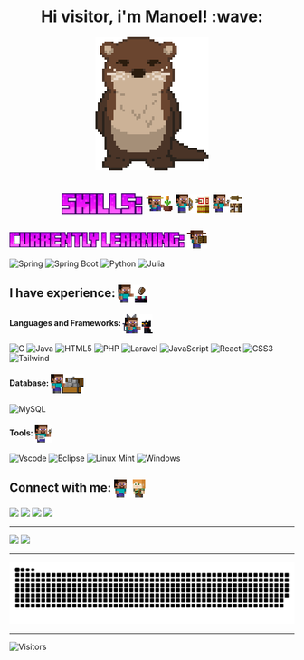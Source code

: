 <h1 align="center"> 
  Hi visitor, i'm Manoel! :wave:
</h1>

<div align="center">
  <img height="236" width="200" align="center" alt="otter" src="sprites/otter.png">
</div>

<h1 align="center">
  <img height="37" width="143" align="center" alt="skill 1" src="sprites/skills2.png">
  <img height="28" width="46" align="center" alt="skill 1" src="sprites/skills_1.png">
  <img height="33" width="59" align="center" alt="skill 2" src="sprites/skills_2.png">
  <img height="32" width="52" align="center" alt="skill 3" src="sprites/skills_3.png">
</h1>

<h2>
  <img height="27" width="309" align="center" alt="skill 1" src="sprites/title_currently_learning.png">
  <img height="32" width="36" align="center" alt="currently learning" src="sprites/currently_learning.png"> 
</h2>

  ![Spring](https://img.shields.io/badge/spring-%236DB33F.svg?style=for-the-badge&logo=spring&logoColor=white)
  ![Spring Boot](https://img.shields.io/badge/spring%20boot-%236DB33F.svg?style=for-the-badge&logo=spring-boot&logoColor=white)
  ![Python](https://img.shields.io/badge/python-3670A0?style=for-the-badge&logo=python&logoColor=white)
  ![Julia](https://img.shields.io/badge/julia-9558B2?style=for-the-badge&logo=julia&logoColor=white)

<h2>I have experience: <img height="32" width="52" align="center" alt="have experience" src="sprites/have_experience.png"> </h2>

<h4>Languages and Frameworks: <img height="34" width="53" align="center" alt="languages and frameworks" src="sprites/languages_and_frameworks.png"> </h4>

  ![C](https://img.shields.io/badge/C-00599C?style=for-the-badge&logo=c&logoColor=white)
  ![Java](https://img.shields.io/badge/java-%23ED8B00.svg?style=for-the-badge&logo=openjdk&logoColor=white)
  ![HTML5](https://img.shields.io/badge/html5-%23E34F26.svg?style=for-the-badge&logo=html5&logoColor=white)
  ![PHP](https://img.shields.io/badge/PHP-777BB4?style=for-the-badge&logo=php&logoColor=white)
  ![Laravel](https://img.shields.io/badge/laravel-%23FF2D20.svg?style=for-the-badge&logo=laravel&logoColor=white)
  ![JavaScript](https://img.shields.io/badge/JavaScript-F7DF1E?style=for-the-badge&logo=javascript&logoColor=black)
  ![React](https://img.shields.io/badge/React-20232A?style=for-the-badge&logo=react&logoColor=61DAFB)
  ![CSS3](https://img.shields.io/badge/css3-%231572B6.svg?style=for-the-badge&logo=css3&logoColor=white)
  ![Tailwind](https://img.shields.io/badge/tailwindcss-%2338B2AC.svg?style=for-the-badge&logo=tailwind-css&logoColor=white)

<h4>Database: <img height="34" width="58" align="center" alt="database" src="sprites/database_1.png"> </h4>

  ![MySQL](https://img.shields.io/badge/MySQL-%23316192.svg?style=for-the-badge&logo=mysql&logoColor=white)

<h4>Tools: <img height="32" width="31" align="center" alt="tools" src="sprites/tools.png"> </h4> </h4>

  ![Vscode](https://img.shields.io/badge/Vscode-007ACC?style=for-the-badge&logo=visual-studio-code&logoColor=white)
  ![Eclipse](https://img.shields.io/badge/Eclipse-2C2255?style=for-the-badge&logo=eclipseide&logoColor=white)
  ![Linux Mint](https://img.shields.io/badge/Linux%20Mint-87CF3E?style=for-the-badge&logo=Linux%20Mint&logoColor=white)
  ![Windows](https://img.shields.io/badge/Windows-0078D6?style=for-the-badge&logo=windows&logoColor=white)

<h2>Connect with me: <img height="32" width="55" align="center" alt="connect with me" src="sprites/connect_with_me_1.png"> </h2>

  <a href="mailto: nogueirafilho888@gmail.com" target="_blank" rel="noopener noreferrer"><img src="https://img.shields.io/badge/-Gmail-F23838?style=for-the-badge&logo=gmail&logoColor=white"></a>
  <a href="" target="_blank" rel="noopener noreferrer"><img src="https://img.shields.io/badge/-LinkedIn-%230077B5?style=for-the-badge&logo=linkedin&logoColor=white"></a>
  <a href="https://instagram.com/manoeln._" target="_blank" rel="noopener noreferrer"><img src="https://img.shields.io/badge/-Instagram-D9298A?style=for-the-badge&logo=instagram&logoColor=white"></a>
  <a href="https://discord.com/invite/NwYHQuY3" target="_blank" rel="noopener noreferrer"><img src="https://img.shields.io/badge/Discord-7289DA?style=for-the-badge&logo=discord&logoColor=white"></a>

<!-- 
  <div> 
    <img align="center" height="40" width="80" alt="c-icon" src="https://github.com/tandpfun/skill-icons/blob/main/icons/Spring-Dark.svg">
  </div>
-->

---

<div>
  <img src="https://github-readme-stats.vercel.app/api?username=Manoel-Nogueira&show_icons=true&theme=jolly&include_all_commits=true&count_private=true"/>
  <img src="https://github-readme-stats.vercel.app/api/top-langs/?username=Manoel-Nogueira&layout=compact&langs_count=16&theme=jolly"/>
</div>

---

<!--
  <div align="center"> 
    <div> 
      <h1></h1>
      <br></br>
      <img align="center" height="40" width="80" alt="c-icon" src="https://github.com/tandpfun/skill-icons/blob/main/icons/C.svg">
      <img align="center" height="40" width="80" alt="java-icon" src="https://github.com/tandpfun/skill-icons/blob/main/icons/Java-Dark.svg">
      <img align="center" height="40" width="80" alt="mysql-icon" src="https://github.com/tandpfun/skill-icons/blob/main/icons/MySQL-Dark.svg">
      <img align="center" height="40" width="80" alt="html-icon" src="https://github.com/tandpfun/skill-icons/blob/main/icons/HTML.svg">
      <img align="center" height="40" width="80" alt="css-icon" src="https://github.com/tandpfun/skill-icons/blob/main/icons/CSS.svg">
      <img align="center" height="40" width="80" alt="js-icon"  src="https://github.com/tandpfun/skill-icons/blob/main/icons/JavaScript.svg">
      <img align="center" height="40" width="80" alt="react-icon" src="https://github.com/tandpfun/skill-icons/blob/main/icons/React-Dark.svg">
      <img align="center" height="40" width="80" alt="php-icon" src="https://github.com/tandpfun/skill-icons/blob/main/icons/PHP-Dark.svg">
      <img align="center" height="40" width="80" alt="linux-icon" src="https://github.com/tandpfun/skill-icons/blob/main/icons/Linux-Dark.svg">
      <br></br>
      <h1></h1>
      <br></br>
    </div>
  </div>
-->


![Snake animation](https://raw.githubusercontent.com/Manoel-Nogueira/Manoel-Nogueira/output/github-contribution-grid-snake-dark.svg)

---
<img src = "https://komarev.com/ghpvc/?username=Manoel-Nogueira&label=Visitors&color=blueviolet&style=for-the-badge" alt = "Visitors">
